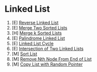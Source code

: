 # Linked List

1. [E] [Reverse Linked List](https://leetcode.com/problems/reverse-linked-list/)
2. [E] [Merge Two Sorted Lists](https://leetcode.com/problems/merge-two-sorted-lists/)
3. [H] [Merge k Sorted Lists](https://leetcode.com/problems/merge-k-sorted-lists/)
4. [E] [Palindrome Linked List](https://leetcode.com/problems/palindrome-linked-list/)
5. [E] [Linked List Cycle](https://leetcode.com/problems/linked-list-cycle/)
6. [E] [Intersection of Two Linked Lists](https://leetcode.com/problems/intersection-of-two-linked-lists/)
7. [M] [Sort List](https://leetcode.com/problems/sort-list/)
8. [M] [Remove Nth Node From End of List](https://leetcode.com/problems/remove-nth-node-from-end-of-list/)
9. [M] [Copy List with Random Pointer](https://leetcode.com/problems/copy-list-with-random-pointer/)

